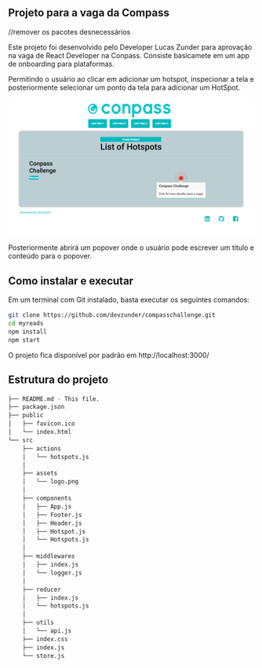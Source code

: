## Projeto para a vaga da Compass

//remover os pacotes desnecessários

Este projeto foi desenvolvido pelo Developer Lucas Zunder para aprovação na vaga de React Developer na Conpass.
Consiste basicamete em um app de onboarding para plataformas.

Permitindo o usuário ao clicar em adicionar um hotspot, inspecionar a tela e posteriormente selecionar um ponto da tela para adicionar um HotSpot.

![Imagem da App](./src/assets/imagem.png "Hotspot criado")

Posteriormente abrirá um popover onde o usuário pode escrever um título e conteúdo para o popover.

## Como instalar e executar

Em um terminal com Git instalado, basta executar os seguintes comandos:

```bash
git clone https://github.com/devzunder/compasschallenge.git
cd myreads
npm install
npm start
```

O projeto fica disponível por padrão em http://localhost:3000/

## Estrutura do projeto

```bash
├── README.md - This file.
├── package.json
├── public
│   ├── favicon.ico
│   └── index.html
└── src
    ├── actions
    │   └── hotspots.js
    │
    ├── assets
    │   └── logo.png
    │
    ├── components
    │   ├── App.js
    │   ├── Footer.js
    │   ├── Header.js
    │   ├── Hotspot.js
    │   └── Hotspots.js
    │
    ├── middlewares
    │   ├── index.js
    │   └── logger.js
    │
    ├── reducer
    │   ├── index.js
    │   └── hotspots.js
    │
    ├── utils
    │   └── api.js
    ├── index.css
    ├── index.js
    └── store.js
```
